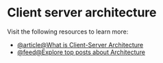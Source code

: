 # Client server architecture

Visit the following resources to learn more:

- [@article@What is Client-Server Architecture](https://www.simplilearn.com/what-is-client-server-architecture-article)
- [@feed@Explore top posts about Architecture](https://app.daily.dev/tags/architecture?ref=roadmapsh)
